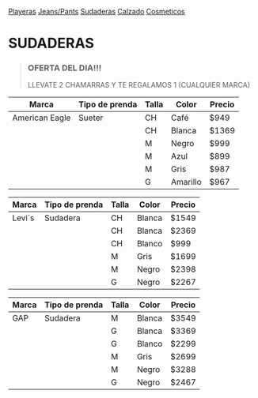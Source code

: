 [Playeras](./playeras.md)  [Jeans/Pants](./jeans.md)  [Sudaderas](./sudaderas.md)  [Calzado](./calzado.md) [Cosmeticos](./cosmeticos.md)
# SUDADERAS 
> ### OFERTA DEL DIA!!! 
>
>  LLEVATE 2 CHAMARRAS Y TE REGALAMOS 1 (CUALQUIER MARCA)

| Marca | Tipo de prenda | Talla |  Color | Precio | 
|-------|----------------|-------|--------|-------|
| American Eagle | Sueter | CH |Café | $949 | 
|      |  | CH | Blanca | $1369 | 
|      |  | M | Negro | $999 | 
|      |  | M | Azul | $899 | 
|      |  | M | Gris | $987 | 
|      |  |G | Amarillo | $967 | 

| Marca | Tipo de prenda | Talla |  Color | Precio | 
|-------|----------------|-------|--------|-------|
| Levi´s | Sudadera | CH |Blanca | $1549 | 
|      |  | CH | Blanca | $2369 | 
|      |  | CH | Blanco | $999 | 
|      |  | M | Gris | $1699 | 
|      |  | M |Negro | $2398 | 
|      |  |G | Negro | $2267 | 

| Marca | Tipo de prenda | Talla |  Color | Precio | 
|-------|----------------|-------|--------|-------|
| GAP | Sudadera | M |Blanca | $3549 | 
|      |  | G | Blanca | $3369 | 
|      |  | G | Blanco | $2299 | 
|      |  | M | Gris | $2699 | 
|      |  | M |Negro | $3288 | 
|      |  |G | Negro | $2467 | 
